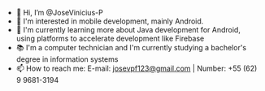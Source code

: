 - 👋 Hi, I’m @JoseVinicius-P
- 👀 I'm interested in mobile development, mainly Android.
- 🌱 I'm currently learning more about Java development for Android, using platforms to accelerate development like Firebase
- 📚 I'm a computer technician and I'm currently studying a bachelor's degree in information systems
- 📫 How to reach me: E-mail: josevpf123@gmail.com | Number: +55 (62) 9 9681-3194

<!---
JoseVinicius-P/JoseVinicius-P is a ✨ special ✨ repository because its `README.md` (this file) appears on your GitHub profile.
You can click the Preview link to take a look at your changes.
--->
